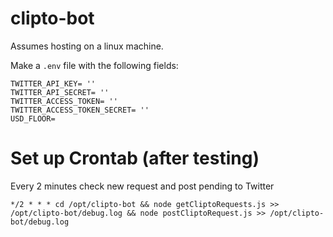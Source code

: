 # clipto-bot
Assumes hosting on a linux machine.

Make a `.env` file with the following fields:
```
TWITTER_API_KEY= ''
TWITTER_API_SECRET= ''
TWITTER_ACCESS_TOKEN= ''
TWITTER_ACCESS_TOKEN_SECRET= ''
USD_FLOOR=
```


# Set up Crontab (after testing)
Every 2 minutes check new request and post pending to Twitter
```
*/2 * * * cd /opt/clipto-bot && node getCliptoRequests.js >> /opt/clipto-bot/debug.log && node postCliptoRequest.js >> /opt/clipto-bot/debug.log
```

